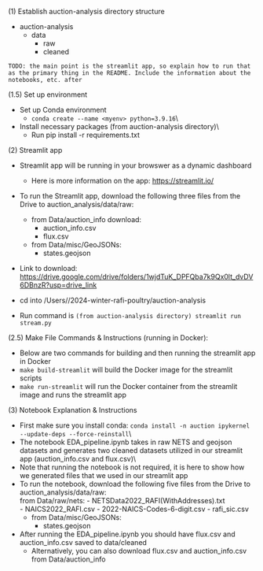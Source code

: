 (1) Establish auction-analysis directory structure

- auction-analysis
    - data
        - raw
        - cleaned

`TODO: the main point is the streamlit app, so explain how to run that as the primary thing in the README. Include the information about the notebooks, etc. after`

(1.5) Set up environment

- Set up Conda environment
    - `conda create --name <myenv> python=3.9.16`\
- Install necessary packages (from auction-analysis directory)\
    - Run pip install -r requirements.txt

(2) Streamlit app

- Streamlit app will be running in your browswer as a dynamic dashboard
    - Here is more information on the app: https://streamlit.io/
- To run the Streamlit app, download the following three files from the Drive to auction_analysis/data/raw:
    - from Data/auction_info download:
        - auction_info.csv
        - flux.csv
    - from Data/misc/GeoJSONs:
        - states.geojson
- Link to download: https://drive.google.com/drive/folders/1wjdTuK_DPFQba7k9Qx0lt_dvDV6DBnzR?usp=drive_link

- cd into /Users/<username>/2024-winter-rafi-poultry/auction-analysis
- Run command is `(from auction-analysis directory) streamlit run stream.py`

(2.5) Make File Commands & Instructions (running in Docker):

- Below are two commands for building and then running the streamlit app in Docker
- `make build-streamlit` will build the Docker image for the streamlit scripts
- `make run-streamlit` will run the Docker container from the streamlit image and runs the streamlit app

(3) Notebook Explanation & Instructions
- First make sure you install conda: `conda install -n auction ipykernel --update-deps --force-reinstall`\
- The notebook EDA_pipeline.ipynb takes in raw NETS and geojson datasets and generates two cleaned datasets utilized in our streamlit app (auction_info.csv and flux.csv)\
- Note that running the notebook is not required, it is here to show how we generated files that we used in our streamlit app
- To run the notebook, download the following five files from the Drive to auction_analysis/data/raw:\
    from Data/raw/nets:
        - NETSData2022_RAFI(WithAddresses).txt\
        - NAICS2022_RAFI.csv
        - 2022-NAICS-Codes-6-digit.csv
        - rafi_sic.csv
    - from Data/misc/GeoJSONs:
        - states.geojson
- After running the EDA_pipeline.ipynb you should have flux.csv and auction_info.csv saved to data/cleaned
    - Alternatively, you can also download flux.csv and auction_info.csv from Data/auction_info

